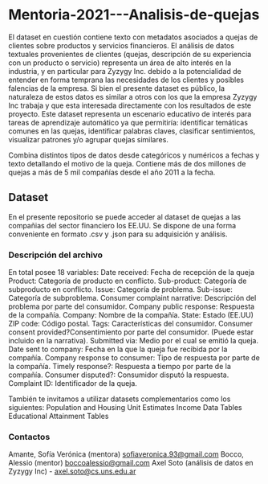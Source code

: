 # **Mentoria-2021---Analisis-de-quejas**

El dataset en cuestión contiene texto con metadatos asociados a quejas de clientes sobre productos y servicios financieros. El análisis de datos textuales provenientes de clientes (quejas, descripción de su experiencia con un producto o servicio) representa un área de alto interés en la industria, y en particular para Zyzygy Inc. debido a la potencialidad de entender en forma temprana las necesidades de los clientes y posibles falencias de la empresa. Si bien el presente dataset es público, la naturaleza de estos datos es similar a otros con los que la empresa Zyzygy Inc trabaja y que esta interesada directamente con los resultados de este proyecto.
Este dataset representa un escenario educativo de interés para tareas de aprendizaje automático ya que permitiría: identificar temáticas comunes en las quejas, identificar palabras claves, clasificar sentimientos, visualizar patrones y/o agrupar quejas similares. 

Combina distintos tipos de datos desde categóricos y numéricos a fechas y texto detallando el motivo de la queja. Contiene más de dos millones de quejas a más de 5 mil compañías desde el año 2011 a la fecha. 

## **Dataset**
En el presente repositorio se puede acceder al dataset de quejas a las compañias del sector financiero los EE.UU. Se dispone de una forma conveniente en formato .csv y .json para su adquisición y análisis.

### **Descripción del archivo**
En total posee 18 variables:
Date received: Fecha de recepción de la queja
Product: Categoría de producto en conflicto. 
Sub-product: Categoría de subproducto en conflicto. 
Issue: Categoría de problema. 
Sub-issue:  Categoría de subproblema. 
Consumer complaint narrative: Descripción del problema por parte del consumidor. 
Company public response: Respuesta de la compañía.
Company: Nombre de la compañía. 
State: Estado (EE.UU)
ZIP code: Código postal. 
Tags: Características del consumidor. 
Consumer consent provided?Consentimiento por parte del consumidor. (Puede estar incluido en la narrativa).
Submitted via: Medio por el cual se emitió la queja. 
Date sent to company: Fecha en la que la queja fue recibida por la compañía. 
Company response to consumer: Tipo de respuesta por parte de la compañía. 
Timely response?: Respuesta a tiempo por parte de la compañía. 
Consumer disputed?: Consumidor disputó la respuesta. 
Complaint ID: Identificador de la queja.

También te invitamos a utilizar datasets complementarios como los siguientes: 
Population and Housing Unit Estimates 
Income Data Tables
Educational Attainment Tables


### **Contactos**
Amante, Sofía Verónica (mentora) sofiaveronica.93@gmail.com 
Bocco, Alessio (mentor) boccoalessio@gmail.com 
Axel Soto (análisis de datos en Zyzygy Inc) - axel.soto@cs.uns.edu.ar

